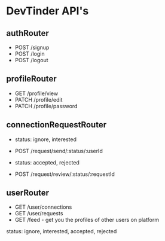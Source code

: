 # DevTinder API's

## authRouter
- POST /signup
- POST /login
- POST /logout

## profileRouter
- GET /profile/view
- PATCH /profile/edit
- PATCH /profile/password

## connectionRequestRouter
- status: ignore, interested
- POST /request/send/:status/:userId

- status: accepted, rejected
- POST /request/review/:status/:requestId


## userRouter
- GET /user/connections
- GET /user/requests
- GET /feed - get you the profiles of other users on platform

status: ignore, interested, accepted, rejected